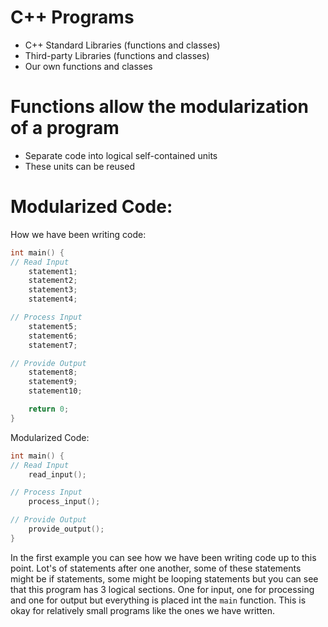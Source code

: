 # C++ Programs

- C++ Standard Libraries (functions and classes)
- Third-party Libraries (functions and classes)
- Our own functions and classes

# Functions allow the modularization of a program

- Separate code into logical self-contained units
- These units can be reused

# Modularized Code:

How we have been writing code:
```cpp
int main() {
// Read Input
	statement1;
	statement2;
	statement3;
	statement4;

// Process Input
	statement5;
	statement6;
	statement7;

// Provide Output
	statement8;
	statement9;
	statement10;

	return 0;
}
```

Modularized Code:
```cpp
int main() {
// Read Input
	read_input();

// Process Input
	process_input();

// Provide Output
	provide_output();
}
```

 In the first example you can see how we have been writing code up to this point. Lot's of statements after one another, some of these statements might be if statements, some might be looping statements but you can see that this program has 3 logical sections. One for input, one for processing and one for output but everything is placed int the `main` function. This is okay for relatively small programs like the ones we have written.   